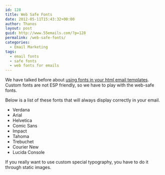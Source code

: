 ```yaml
---
id: 128
title: Web Safe Fonts
date: 2012-05-11T15:43:32+00:00
author: Thanos
layout: post
guid: http://www.55emails.com/?p=128
permalink: /web-safe-fonts/
categories:
  - Email Marketing
tags:
  - email fonts
  - safe fonts
  - web fonts for emails
---
```

We have talked before about [using fonts in your html email templates](http://www.55emails.com/google-fonts-in-html-emails/ "Google fonts in html emails"). Custom fonts are not ESP friendly, so we have to play with the web-safe fonts.

Below is a list of these fonts that will always display correctly in your email.

  * Verdana
  * Arial
  * Helvetica
  * Comic Sans
  * Impact
  * Tahoma
  * Trebuchet
  * Courier New
  * Lucida Console

If you really want to use custom special typography, you have to do it through static images.